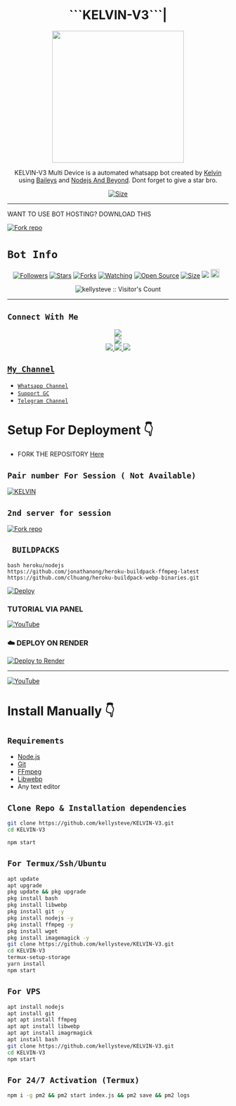 <h1 align="center">```KELVIN-V3```|<br></h1>
<p align="center">
<img src="https://files.catbox.moe/bt9nnl.jpg" height="300" />
</p>

<p align="center">
KELVIN-V3 Multi Device is a automated whatsapp bot created by <a href="https://github.com/kellysteve" target="_blank">Kelvin</a> using <a href="https://github.com/adiwajshing/Baileys" target="_blank">Baileys</a> and <a href="https://github.com/nodejs" target="_blank">Nodejs And Beyond</a>. Dont forget to give a star bro.
</p>

<p align="center">
<a href="https://youtu.be/ygIOzvZS0z0?si=HBG2WzpWO-2cBBkJ"><img title="Size" src="https://img.shields.io/badge/Tutorial-Video-green"></a>
</p>

------

WANT TO USE BOT HOSTING? DOWNLOAD THIS

  
<a href='https://devuploads.com/rfpmqslkdp2i' target="_blank"><img alt='Fork repo' src='https://img.shields.io/badge/Bot Hosting-100000?style=for-the-badge&logo=scan&logoColor=white&labelColor=black&color=black'/></a>


# ```Bot Info```
<p align="center">
<a href="https://github.com/kellysteve/followers"><img title="Followers" src="https://img.shields.io/github/followers/I?color=red&style=flat-square"></a>
<a href="https://github.com/kellysteve/KELVIN-V3/stargazers/"><img title="Stars" src="https://img.shields.io/github/stars/kellysteve/KELVIN-V3?color=blue&style=flat-square"></a>
<a href="https:/kellysteve/github.com/kellysteve/KELVIN-V3/network/members"><img title="Forks" src="https://img.shields.io/github/forks/kellysteve/KELVIN-V3?color=red&style=flat-square"></a>
<a href="https://github.com/kellysteve/KELVIN-V3/watchers"><img title="Watching" src="https://img.shields.io/github/watchers/kellysteve/KELVIN-V3?label=Watchers&color=blue&style=flat-square"></a>
<a href="https://github.com/kellysteve/KELVIN-V3"><img title="Open Source" src="https://img.shields.io/badge/Author-Kelvin%20Bot%20Inc.-red?v=103"></a>
<a href="https://github.com/kellysteve/KELVIN-V3/"><img title="Size" src="https://img.shields.io/github/repo-size/kellysteve/KELVIN-V3?style=flat-square&color=green"></a>
<a href="https://hits.seeyoufarm.com"><img src="https://hits.seeyoufarm.com/api/count/incr/badge.svg?url=https%3A%2F%2Fgithub.com%2FItzpatron%2FPATRON-MD&count_bg=%2379C83D&title_bg=%23555555&icon=probot.svg&icon_color=%2300FF6D&title=hits&edge_flat=false"/></a>
<a href="https://github.com/kellysteve/KELVIN-V3/graphs/commit-activity"><img height="20" src="https://img.shields.io/badge/Maintained%3F-yes-green.svg"></a>&nbsp;&nbsp;
</p>
<p align='center'>
    </p>
<p align="center"><img src="https://profile-counter.glitch.me/{KELVIN-V3}/count.svg" alt="kellysteve :: Visitor's Count" /></p>

-------

## ```Connect With Me```
<p align="center">
<a href="https://www.youtube.com/@Kelvintechnologies"><img src="https://img.shields.io/badge/YouTube-ff0000?style=for-the-badge&logo=youtube&logoColor=ff000000&link=https://www.youtube.com/@Kelvintechnologies" /><br>
<a href="https://whatsapp.com/channel/0029Vb3EGXIJpe8gu6c1Af2O"><img src="https://img.shields.io/badge/WhatsApp Channel-25D366?style=for-the-badge&logo=whatsapp&logoColor=white&link=https://whatsapp.com/channel/0029Val0s0rIt5rsIDPCoD2q" /><br>
<a href="https://t.me/kelvinbotfile"><img src="https://img.shields.io/badge/Telegram-00FFFF?style=for-the-badge&logo=telegram&logoColor=white" />
<a href="https://whatsapp.com/channel/0029Vb3EGXIJpe8gu6c1Af2O"><img src="https://img.shields.io/badge/Support Group-25D366?style=for-the-badge&logo=whatsapp&logoColor=white" />
<a href=".https://whatsapp.com/channel/0029Vb3EGXIJpe8gu6c1Af2O?igsh=MzNlNGNkZWQ4Mg=="><img src="https://img.shields.io/badge/Instagram-A020F0?style=for-the-badge&logo=instagram&logoColor=white" />
</p>


## ```My Channel```

- [`Whatsapp Channel`](https://whatsapp.com/channel/0029Vb3EGXIJpe8gu6c1Af2O)
- [`Support GC`](https://whatsapp.com/channel/0029Vb3EGXIJpe8gu6c1Af2O)
- [`Telegram Channel`](https://t.me/kelvinbotfile)


# Setup For Deployment 👇

- FORK THE REPOSITORY [Here](https://github.com/kellysteve/KELVIN-V3/fork)

## `Pair number For Session ( Not Available) `
[![KELVIN](https://repl.it/badge/github/quiec/whatsasena)](https://replit.com/@kellysteve/Kelvin-Pairing-1)

## `2nd server for session`
<a href='https://ednut-pair-code.onrender.com/' target="_blank"><img alt='Fork repo' src='https://img.shields.io/badge/PAIR BOT-100000?style=for-the-badge&logo=scan&logoColor=white&labelColor=black&color=black'/></a>

## ` BUILDPACKS`

```
bash heroku/nodejs
https://github.com/jonathanong/heroku-buildpack-ffmpeg-latest
https://github.com/clhuang/heroku-buildpack-webp-binaries.git
```

[![Deploy](https://www.herokucdn.com/deploy/button.svg)](https://heroku.com/deploy?template=https://github.com/kellysteve/KELVIN-V3/)

### TUTORIAL VIA PANEL

[![YouTube](https://img.shields.io/badge/YouTube-FF0000?style=for-the-badge&logo=youtube&logoColor=white)](https://youtu.be/ygIOzvZS0z0?si=79yGQpgdIqa4Yt0U)

### ☁️ DEPLOY ON RENDER
[![Deploy to Render](https://binbashbanana.github.io/deploy-buttons/buttons/remade/render.svg)](https://dashboard.render.com/blueprint/new?repo=https%3A%2F%2Fgithub.com%2Fkellysteve-Li%2FKELVIN-V3)

------------------
[![YouTube](https://img.shields.io/badge/YouTube-FF0000?style=for-the-badge&logo=youtube&logoColor=white)](https://www.youtube.com/@Kelvintechnologies)

# Install Manually 👇
## `Requirements`
* [Node.js](https://nodejs.org/en/)
* [Git](https://git-scm.com/downloads)
* [FFmpeg](https://github.com/BtbN/FFmpeg-Builds/releases/download/autobuild-2020-12-08-13-03/ffmpeg-n4.3.1-26-gca55240b8c-win64-gpl-4.3.zip)
* [Libwebp](https://developers.google.com/speed/webp/download)
* Any text editor
## `Clone Repo & Installation dependencies`
```bash
git clone https://github.com/kellysteve/KELVIN-V3.git
cd KELVIN-V3

npm start
```
## `For Termux/Ssh/Ubuntu`
```bash
apt update
apt upgrade
pkg update && pkg upgrade
pkg install bash
pkg install libwebp
pkg install git -y
pkg install nodejs -y 
pkg install ffmpeg -y 
pkg install wget
pkg install imagemagick -y
git clone https://github.com/kellysteve/KELVIN-V3.git
cd KELVIN-V3
termux-setup-storage
yarn install
npm start
```
## `For VPS`
```bash
apt install nodejs 
apt install git 
apt apt install ffmpeg 
apt apt install libwebp 
apt apt install imagrmagick
apt install bash
git clone https://github.com/kellysteve/KELVIN-V3.git
cd KELVIN-V3
npm start
```
## `For 24/7 Activation (Termux)`
```bash
npm i -g pm2 && pm2 start index.js && pm2 save && pm2 logs
```
